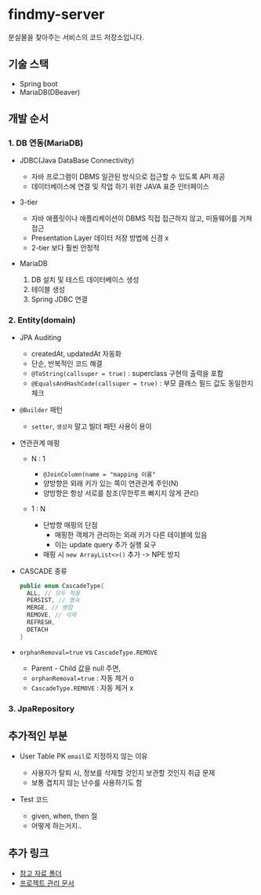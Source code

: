 # findmy-server
분실물을 찾아주는 서비스의 코드 저장소입니다.


## 기술 스택
* Spring boot
* MariaDB(DBeaver)

## 개발 순서
### 1. DB 연동(MariaDB)
* JDBC(Java DataBase Connectivity)
    * 자바 프로그램이 DBMS 일관된 방식으로 접근할 수 있도록 API 제공
    * 데이터베이스에 연결 및 작업 하기 위한 JAVA 표준 인터페이스

* 3-tier
    * 자바 애플릿이나 애플리케이션이 DBMS 직접 접근하지 않고, 미들웨어를 거쳐 접근
    * Presentation Layer 데이터 저장 방법에 신경 x
    * 2-tier 보다 훨씬 안정적


* MariaDB
    1. DB 설치 및 테스트 데이터베이스 생성
    2. 테이블 생성
    3. Spring JDBC 연결

### 2. Entity(domain)
* JPA Auditing
  * createdAt, updatedAt 자동화
  * 단순, 반복적인 코드 해결
  * `@ToString(callsuper = true)` : superclass 구현의 출력을 포함
  * `@EqualsAndHashCode(callsuper = true)` : 부모 클래스 필드 값도 동일한지 체크
  

* `@Builder` 패턴
  * `setter`, `생성자` 말고 빌더 패턴 사용이 용이


* 연관관계 매핑
  * N : 1
    * `@JoinColumn(name = "mapping 이름"` 
    * 양방향은 외래 키가 있는 쪽이 연관관계 주인(N)
    * 양방향은 항상 서로를 참조(무한루프 빠지지 않게 관리)

  * 1 : N
    * 단방향 매핑의 단점
      * 매핑한 객체가 관리하는 외래 키가 다른 테이블에 있음
      * 이는 update query 추가 실행 요구
    * 매핑 시 `new ArrayList<>()` 추가 -> NPE 방지
  

* CASCADE 종류
  ```java
  public enum CascadeType{
    ALL, // 모두 적용
    PERSIST, // 영속
    MERGE, // 병합
    REMOVE, // 삭제
    REFRESH,
    DETACH
  }
  ```
  
* `orphanRemoval=true` vs `CascadeType.REMOVE`
  * Parent - Child 값을 null 주면,
  * `orphanRemoval=true` : 자동 제거 o
  * `CascadeType.REMOVE` : 자동 제거 x


### 3. JpaRepository


## 추가적인 부분
* User Table PK `email`로 지정하지 않는 이유
  * 사용자가 탈퇴 시, 정보를 삭제할 것인지 보관할 것인지 취급 문제
  * 보통 겹치지 않는 난수를 사용하기도 함


* Test 코드
  * given, when, then 절
  * 어떻게 하는거지..
## 추가 링크
* [참고 자료 폴더](https://github.com/find-my/findmy-server/tree/main/artifacts/docs_supports)
* [프로젝트 관리 문서](https://github.com/find-my/findmy-server/tree/main/artifacts/docs_managements)
